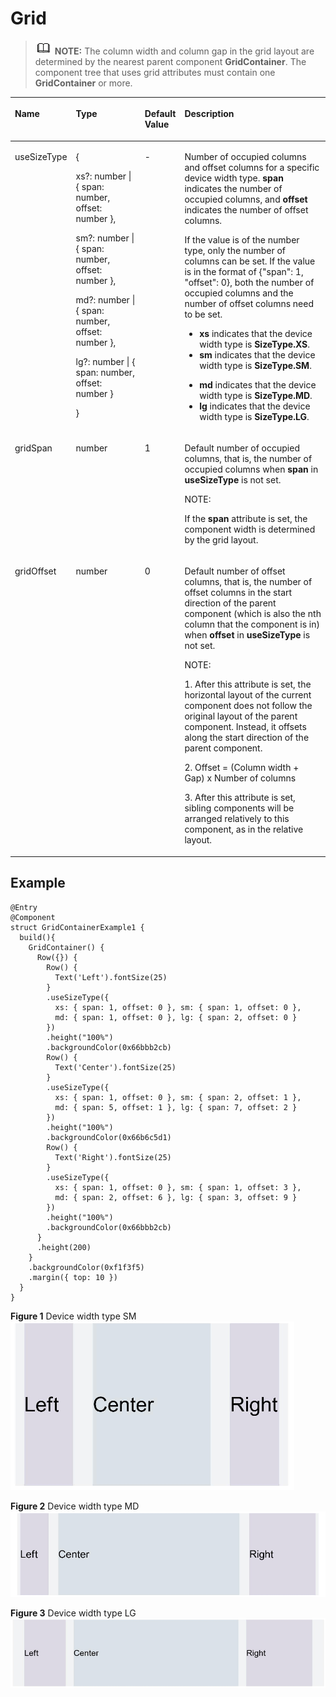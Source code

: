 # Grid<a name="EN-US_TOPIC_0000001174112533"></a>

>![](../../public_sys-resources/icon-note.gif) **NOTE:** 
>The column width and column gap in the grid layout are determined by the nearest parent component  **GridContainer**. The component tree that uses grid attributes must contain one  **GridContainer**  or more.

<a name="table1265031910316"></a>
<table><thead align="left"><tr id="row9650111916319"><th class="cellrowborder" valign="top" width="15.42%" id="mcps1.1.5.1.1"><p id="p18651919153114"><a name="p18651919153114"></a><a name="p18651919153114"></a>Name</p>
</th>
<th class="cellrowborder" valign="top" width="23.880000000000003%" id="mcps1.1.5.1.2"><p id="p965116197315"><a name="p965116197315"></a><a name="p965116197315"></a>Type</p>
</th>
<th class="cellrowborder" valign="top" width="9.55%" id="mcps1.1.5.1.3"><p id="p4651181953113"><a name="p4651181953113"></a><a name="p4651181953113"></a>Default Value</p>
</th>
<th class="cellrowborder" valign="top" width="51.15%" id="mcps1.1.5.1.4"><p id="p6651191918319"><a name="p6651191918319"></a><a name="p6651191918319"></a>Description</p>
</th>
</tr>
</thead>
<tbody><tr id="row1165131943114"><td class="cellrowborder" valign="top" width="15.42%" headers="mcps1.1.5.1.1 "><p id="p10511918121510"><a name="p10511918121510"></a><a name="p10511918121510"></a>useSizeType</p>
</td>
<td class="cellrowborder" valign="top" width="23.880000000000003%" headers="mcps1.1.5.1.2 "><p id="p2511181812157"><a name="p2511181812157"></a><a name="p2511181812157"></a>{</p>
<p id="p1151191816156"><a name="p1151191816156"></a><a name="p1151191816156"></a>xs?: number | { span: number, offset: number },</p>
<p id="p451101841519"><a name="p451101841519"></a><a name="p451101841519"></a>sm?: number | { span: number, offset: number },</p>
<p id="p12511171851518"><a name="p12511171851518"></a><a name="p12511171851518"></a>md?: number | { span: number, offset: number },</p>
<p id="p951171851514"><a name="p951171851514"></a><a name="p951171851514"></a>lg?: number | { span: number, offset: number }</p>
<p id="p45111418191517"><a name="p45111418191517"></a><a name="p45111418191517"></a>}</p>
</td>
<td class="cellrowborder" valign="top" width="9.55%" headers="mcps1.1.5.1.3 "><p id="p10511518201518"><a name="p10511518201518"></a><a name="p10511518201518"></a>-</p>
</td>
<td class="cellrowborder" valign="top" width="51.15%" headers="mcps1.1.5.1.4 "><p id="p684393617229"><a name="p684393617229"></a><a name="p684393617229"></a>Number of occupied columns and offset columns for a specific device width type. <strong id="b984216415178"><a name="b984216415178"></a><a name="b984216415178"></a>span</strong> indicates the number of occupied columns, and <strong id="b198914651713"><a name="b198914651713"></a><a name="b198914651713"></a>offset</strong> indicates the number of offset columns.</p>
<p id="p251151841510"><a name="p251151841510"></a><a name="p251151841510"></a>If the value is of the number type, only the number of columns can be set. If the value is in the format of {"span": 1, "offset": 0}, both the number of occupied columns and the number of offset columns need to be set.</p>
<a name="ul2612171925511"></a><a name="ul2612171925511"></a><ul id="ul2612171925511"><li><strong id="b9505132215189"><a name="b9505132215189"></a><a name="b9505132215189"></a>xs</strong> indicates that the device width type is <strong id="b1800143718188"><a name="b1800143718188"></a><a name="b1800143718188"></a>SizeType.XS</strong>.</li><li><strong id="b14586121313194"><a name="b14586121313194"></a><a name="b14586121313194"></a>sm</strong> indicates that the device width type is <strong id="b25921113151918"><a name="b25921113151918"></a><a name="b25921113151918"></a>SizeType.SM</strong>.</li></ul>
<a name="ul2246226185512"></a><a name="ul2246226185512"></a><ul id="ul2246226185512"><li><strong id="b109119226192"><a name="b109119226192"></a><a name="b109119226192"></a>md</strong> indicates that the device width type is <strong id="b791132215193"><a name="b791132215193"></a><a name="b791132215193"></a>SizeType.MD</strong>.</li><li><strong id="b662193131916"><a name="b662193131916"></a><a name="b662193131916"></a>lg</strong> indicates that the device width type is <strong id="b46243120198"><a name="b46243120198"></a><a name="b46243120198"></a>SizeType.LG</strong>.</li></ul>
</td>
</tr>
<tr id="row472mcpsimp"><td class="cellrowborder" valign="top" width="15.42%" headers="mcps1.1.5.1.1 "><p id="p160914118157"><a name="p160914118157"></a><a name="p160914118157"></a>gridSpan</p>
</td>
<td class="cellrowborder" valign="top" width="23.880000000000003%" headers="mcps1.1.5.1.2 "><p id="p136091811101519"><a name="p136091811101519"></a><a name="p136091811101519"></a>number</p>
</td>
<td class="cellrowborder" valign="top" width="9.55%" headers="mcps1.1.5.1.3 "><p id="p360921112150"><a name="p360921112150"></a><a name="p360921112150"></a>1</p>
</td>
<td class="cellrowborder" valign="top" width="51.15%" headers="mcps1.1.5.1.4 "><p id="p176091311181517"><a name="p176091311181517"></a><a name="p176091311181517"></a>Default number of occupied columns, that is, the number of occupied columns when <strong id="b6649102618447"><a name="b6649102618447"></a><a name="b6649102618447"></a>span</strong> in <strong id="b19930913182017"><a name="b19930913182017"></a><a name="b19930913182017"></a>useSizeType</strong> is not set.</p>
<div class="note" id="note155021950101610"><a name="note155021950101610"></a><a name="note155021950101610"></a><span class="notetitle"> NOTE: </span><div class="notebody"><p id="p20503115041613"><a name="p20503115041613"></a><a name="p20503115041613"></a>If the <strong id="b16051041164415"><a name="b16051041164415"></a><a name="b16051041164415"></a>span</strong> attribute is set, the component width is determined by the grid layout.</p>
</div></div>
</td>
</tr>
<tr id="row481mcpsimp"><td class="cellrowborder" valign="top" width="15.42%" headers="mcps1.1.5.1.1 "><p id="p3156334151515"><a name="p3156334151515"></a><a name="p3156334151515"></a>gridOffset</p>
</td>
<td class="cellrowborder" valign="top" width="23.880000000000003%" headers="mcps1.1.5.1.2 "><p id="p16156143420150"><a name="p16156143420150"></a><a name="p16156143420150"></a>number</p>
</td>
<td class="cellrowborder" valign="top" width="9.55%" headers="mcps1.1.5.1.3 "><p id="p1615611347155"><a name="p1615611347155"></a><a name="p1615611347155"></a>0</p>
</td>
<td class="cellrowborder" valign="top" width="51.15%" headers="mcps1.1.5.1.4 "><p id="p515683491513"><a name="p515683491513"></a><a name="p515683491513"></a>Default number of offset columns, that is, the number of offset columns in the start direction of the parent component (which is also the nth column that the component is in) when <strong id="b3400101818454"><a name="b3400101818454"></a><a name="b3400101818454"></a>offset</strong> in <strong id="b14440314112111"><a name="b14440314112111"></a><a name="b14440314112111"></a>useSizeType</strong> is not set.</p>
<div class="note" id="note31561434121517"><a name="note31561434121517"></a><a name="note31561434121517"></a><span class="notetitle"> NOTE: </span><div class="notebody"><p id="p1315613431519"><a name="p1315613431519"></a><a name="p1315613431519"></a>1. After this attribute is set, the horizontal layout of the current component does not follow the original layout of the parent component. Instead, it offsets along the start direction of the parent component.</p>
<p id="p3156203412152"><a name="p3156203412152"></a><a name="p3156203412152"></a>2. Offset = (Column width + Gap) x Number of columns</p>
<p id="p16156113416159"><a name="p16156113416159"></a><a name="p16156113416159"></a>3. After this attribute is set, sibling components will be arranged relatively to this component, as in the relative layout.</p>
</div></div>
</td>
</tr>
</tbody>
</table>

## Example<a name="section1976245813394"></a>

```
@Entry
@Component
struct GridContainerExample1 {
  build(){
    GridContainer() {
      Row({}) {
        Row() {
          Text('Left').fontSize(25)
        }
        .useSizeType({
          xs: { span: 1, offset: 0 }, sm: { span: 1, offset: 0 },
          md: { span: 1, offset: 0 }, lg: { span: 2, offset: 0 }
        })
        .height("100%")
        .backgroundColor(0x66bbb2cb)
        Row() {
          Text('Center').fontSize(25)
        }
        .useSizeType({
          xs: { span: 1, offset: 0 }, sm: { span: 2, offset: 1 },
          md: { span: 5, offset: 1 }, lg: { span: 7, offset: 2 }
        })
        .height("100%")
        .backgroundColor(0x66b6c5d1)
        Row() {
          Text('Right').fontSize(25)
        }
        .useSizeType({
          xs: { span: 1, offset: 0 }, sm: { span: 1, offset: 3 },
          md: { span: 2, offset: 6 }, lg: { span: 3, offset: 9 }
        })
        .height("100%")
        .backgroundColor(0x66bbb2cb)
      }
      .height(200)
    }
    .backgroundColor(0xf1f3f5)
    .margin({ top: 10 })
  }
}
```

**Figure  1**  Device width type SM<a name="fig20276133417719"></a>  
![](figures/device-width-type-sm.png "device-width-type-sm")

**Figure  2**  Device width type MD<a name="fig677595214820"></a>  
![](figures/device-width-type-md.png "device-width-type-md")

**Figure  3**  Device width type LG<a name="fig15900112016917"></a>  
![](figures/device-width-type-lg.png "device-width-type-lg")

